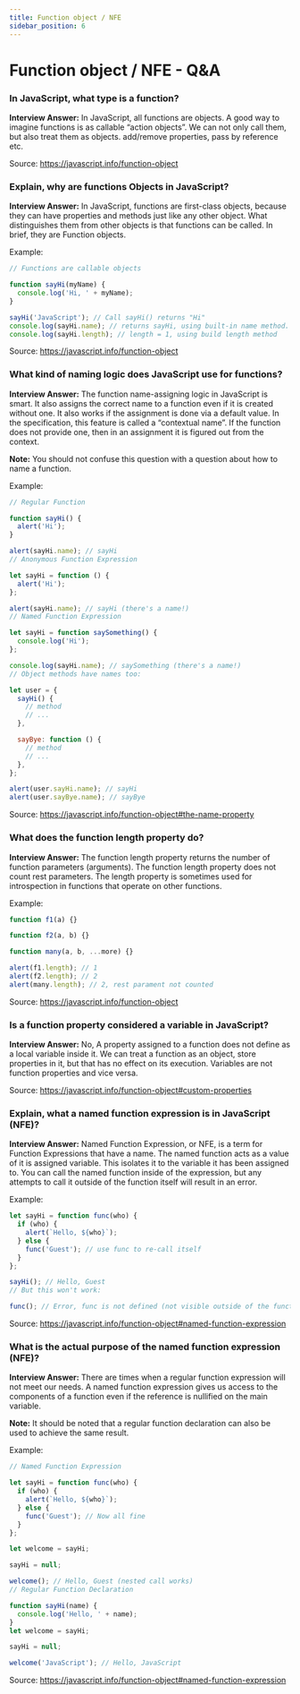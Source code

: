 ```yaml
---
title: Function object / NFE
sidebar_position: 6
---
```


# Function object / NFE - Q&A

### In JavaScript, what type is a function?

**Interview Answer:** In JavaScript, all functions are objects. A good way to imagine functions is as callable “action objects”. We can not only call them, but also treat them as objects. add/remove properties, pass by reference etc.

Source: <https://javascript.info/function-object>

### Explain, why are functions Objects in JavaScript?

**Interview Answer:** In JavaScript, functions are first-class objects, because they can have properties and methods just like any other object. What distinguishes them from other objects is that functions can be called. In brief, they are Function objects.

Example:

```js
// Functions are callable objects

function sayHi(myName) {
  console.log('Hi, ' + myName);
}

sayHi('JavaScript'); // Call sayHi() returns "Hi"
console.log(sayHi.name); // returns sayHi, using built-in name method.
console.log(sayHi.length); // length = 1, using build length method
```

Source: <https://javascript.info/function-object>

### What kind of naming logic does JavaScript use for functions?

**Interview Answer:** The function name-assigning logic in JavaScript is smart. It also assigns the correct name to a function even if it is created without one. It also works if the assignment is done via a default value. In the specification, this feature is called a “contextual name”. If the function does not provide one, then in an assignment it is figured out from the context.

**Note:** You should not confuse this question with a question about how to name a function.

Example:

```js
// Regular Function

function sayHi() {
  alert('Hi');
}

alert(sayHi.name); // sayHi
// Anonymous Function Expression

let sayHi = function () {
  alert('Hi');
};

alert(sayHi.name); // sayHi (there's a name!)
// Named Function Expression

let sayHi = function saySomething() {
  console.log('Hi');
};

console.log(sayHi.name); // saySomething (there's a name!)
// Object methods have names too:

let user = {
  sayHi() {
    // method
    // ...
  },

  sayBye: function () {
    // method
    // ...
  },
};

alert(user.sayHi.name); // sayHi
alert(user.sayBye.name); // sayBye
```

Source: <https://javascript.info/function-object#the-name-property>

### What does the function length property do?

**Interview Answer:** The function length property returns the number of function parameters (arguments). The function length property does not count rest parameters. The length property is sometimes used for introspection in functions that operate on other functions.

Example:

```js
function f1(a) {}

function f2(a, b) {}

function many(a, b, ...more) {}

alert(f1.length); // 1
alert(f2.length); // 2
alert(many.length); // 2, rest parament not counted
```

Source: <https://javascript.info/function-object>

### Is a function property considered a variable in JavaScript?

**Interview Answer:** No, A property assigned to a function does not define as a local variable inside it. We can treat a function as an object, store properties in it, but that has no effect on its execution. Variables are not function properties and vice versa.

Source: <https://javascript.info/function-object#custom-properties>

### Explain, what a named function expression is in JavaScript (NFE)?

**Interview Answer:** Named Function Expression, or NFE, is a term for Function Expressions that have a name. The named function acts as a value of it is assigned variable. This isolates it to the variable it has been assigned to. You can call the named function inside of the expression, but any attempts to call it outside of the function itself will result in an error.

Example:

```js
let sayHi = function func(who) {
  if (who) {
    alert(`Hello, ${who}`);
  } else {
    func('Guest'); // use func to re-call itself
  }
};

sayHi(); // Hello, Guest
// But this won't work:

func(); // Error, func is not defined (not visible outside of the function)
```

Source: <https://javascript.info/function-object#named-function-expression>

### What is the actual purpose of the named function expression (NFE)?

**Interview Answer:** There are times when a regular function expression will not meet our needs. A named function expression gives us access to the components of a function even if the reference is nullified on the main variable.

**Note:** It should be noted that a regular function declaration can also be used to achieve the same result.

Example:

```js
// Named Function Expression

let sayHi = function func(who) {
  if (who) {
    alert(`Hello, ${who}`);
  } else {
    func('Guest'); // Now all fine
  }
};

let welcome = sayHi;

sayHi = null;

welcome(); // Hello, Guest (nested call works)
// Regular Function Declaration

function sayHi(name) {
  console.log('Hello, ' + name);
}
let welcome = sayHi;

sayHi = null;

welcome('JavaScript'); // Hello, JavaScript
```

Source: <https://javascript.info/function-object#named-function-expression>
